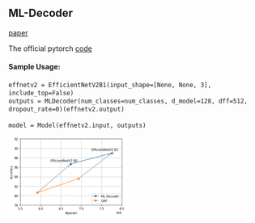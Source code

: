 ## ML-Decoder

[paper](https://arxiv.org/abs/2111.12933)

The official pytorch [code](https://github.com/Alibaba-MIIL/ML_Decoder)

#### Sample Usage:

```
effnetv2 = EfficientNetV2B1(input_shape=[None, None, 3], include_top=False)
outputs = MLDecoder(num_classes=num_classes, d_model=128, dff=512, dropout_rate=0)(effnetv2.output)

model = Model(effnetv2.input, outputs)
```

<img src="https://github.com/bdghuy/ML-Decoder/blob/main/img.PNG" width="237" height="158">
